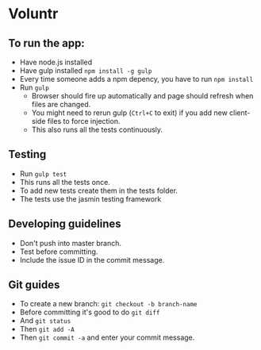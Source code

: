 # Voluntr

## To run the app:

- Have node.js installed
- Have gulp installed `npm install -g gulp`
- Every time someone adds a npm depency, you have to run `npm install`
- Run `gulp`
  - Browser should fire up automatically and page should refresh when files are changed.
  - You might need to rerun gulp (`Ctrl+C` to exit) if you add new client-side files to force injection.
  - This also runs all the tests continuously.

## Testing
- Run `gulp test`
- This runs all the tests once.
- To add new tests create them in the tests folder.
- The tests use the jasmin testing framework

## Developing guidelines

- Don't push into master branch.
- Test before committing.
- Include the issue ID in the commit message.

## Git guides

- To create a new branch: `git checkout -b branch-name`
- Before committing it's good to do `git diff`
- And `git status`
- Then `git add -A`
- Then `git commit -a` and enter your commit message.
